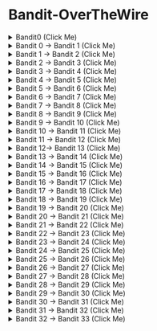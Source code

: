 # Bandit-OverTheWire
<details>

<summary> Bandit0 (Click Me)</summary>

- Connecting using SSH
    - `**ssh bandit0@bandit.labs.overthewire.org -p 2220**`
    - password: bandit0
    
    ![Untitled](Bandit-OverTheWire%204aed9ce84c6a4f3da2fcf804b250aedf/Untitled.png)
    

---


</details>








<details> 
    <summary> Bandit 0 → Bandit 1 (Click Me)</summary> 
    
> The password for the next level is stored in a file called **readme** located in the home directory. Use this password to log into bandit1 using SSH. Whenever you find a password for a level, use SSH (on port 2220) to log into that level and continue the game.
> 
- password: boJ9jbbUNNfktd78OOpsqOltutMc3MY1
    
    ![Untitled](Bandit-OverTheWire%204aed9ce84c6a4f3da2fcf804b250aedf/Untitled%201.png)
    

---
</details>



<details> 
    <summary> Bandit 1 → Bandit 2 (Click Me)</summary> 
    
> The password for the next level is stored in a file called - located in the home directory
> 
- there is many commands will not work like:
    - `cat -`
        
        ![Untitled](Bandit-OverTheWire%204aed9ce84c6a4f3da2fcf804b250aedf/Untitled%202.png)
        
    - `cat -- -`
        
        ![Untitled](Bandit-OverTheWire%204aed9ce84c6a4f3da2fcf804b250aedf/Untitled%203.png)
        
- we will use `--` to **signify the end of command options, so we can show “-” file content**
- or we can use `<`  to tell `cat` get the input from `-` ( STDIN)
- password: CV1DtqXWVFXTvM2F0k09SHz0YwRINYA9

![Untitled](Bandit-OverTheWire%204aed9ce84c6a4f3da2fcf804b250aedf/Untitled%204.png)

![Untitled](Bandit-OverTheWire%204aed9ce84c6a4f3da2fcf804b250aedf/Untitled%205.png)

---

</details>


<details> 
    <summary> Bandit 2 → Bandit 3 (Click Me)</summary> 
    
> The password for the next level is stored in a file called **spaces in this filename** located in the home directory
> 
- password: UmHadQclWmgdLOKQ3YNgjWxGoRMb5luK
- we will use double quotes to cat a file that contains spaces in it’s name
    
    ![Untitled](Bandit-OverTheWire%204aed9ce84c6a4f3da2fcf804b250aedf/Untitled%206.png)
    

---
</details>


<details> 
    <summary> Bandit 3 → Bandit 4 (Click Me)</summary> 
    
> The password for the next level is stored in a hidden file in the **inhere** directory.
> 
- we will use ls with -AR options
    - -A  Almost all don’t list . and ..
    - -R  recursive
- then we cat the file using `**cat inhere/.hidden**`
- password: pIwrPrtPN36QITSp3EQaw936yaFoFgAB

![Untitled](Bandit-OverTheWire%204aed9ce84c6a4f3da2fcf804b250aedf/Untitled%207.png)

---
</details>



<details> 
    <summary> Bandit 4 → Bandit 5 (Click Me)</summary> 
    
> The password for the next level is stored in the only human-readable file in the **inhere**
 directory. Tip: if your terminal is messed up, try the “reset” command.
> 
1. first navigate to `inhere` directory 
2. list the files with `ls` command 
3. we can use for loop instead of checking each file individually 
    1. `for i in {0..9}; do file -- "-file0$i" ; done`
4. we can see that “-file07” is ASCII file, we can view it’s content using `cat -- -file07` command 
    1. `--`  to say that this is the end of options 
- password: koReBOKuIDDepwhWk7jZC0RTdopnAYKh

![Untitled](Bandit-OverTheWire%204aed9ce84c6a4f3da2fcf804b250aedf/Untitled%208.png)

---
</details>


<details> 
    <summary> Bandit 5 → Bandit 6 (Click Me)</summary> 
    
> The password for the next level is stored in a file somewhere under the **inhere** directory and has all of the following properties:
> 
> - human-readable
> - 1033 bytes in size
> - not executable
1. first, navigate to `inhere` directory 
2. list the files 
3. find a file with size of 1003 bytes and not executable
    1. `**find . -type f -size 1033c ! -executable**`
- password: DXjZPULLxYr17uwoI01bNLQbtFemEgo7

![Untitled](Bandit-OverTheWire%204aed9ce84c6a4f3da2fcf804b250aedf/Untitled%209.png)

---
</details>


<details> 
    <summary> Bandit 6 → Bandit 7 (Click Me)</summary> 
    
> The password for the next level is stored **somewhere on the server** and has all of the following properties:
> 
> - owned by user bandit7
> - owned by group bandit6
> - 33 bytes in size
- `find / -type f -user bandit7 -group bandit6 -size 33c 2>/dev/null`
- password: HKBPTKQnIay4Fw76bEy8PVxKEDQRKTzs

![Untitled](Bandit-OverTheWire%204aed9ce84c6a4f3da2fcf804b250aedf/Untitled%2010.png)

---
</details>


<details> 
    <summary> Bandit 7 → Bandit 8 (Click Me)</summary> 
    
> The password for the next level is stored in the file **data.txt** next to the word **millionth**
> 
- `**cat data.txt | grep millionth**`  easy command
- password: cvX2JJa4CFALtqS87jk27qwqGhBM9plV

![Untitled](Bandit-OverTheWire%204aed9ce84c6a4f3da2fcf804b250aedf/Untitled%2011.png)

---
</details>


<details> 
    <summary> Bandit 8 → Bandit 9 (Click Me)</summary> 
    
> The password for the next level is stored in the file **data.txt** and is the only line of text that occurs only once
> 
- `**uniq**` command, ONLY, identifies the duplicate lines, if they are adjacent to each other. So you know why do we need a command to `sort` lines first.
- `cat data.txt | sort | uniq -uc`
    - -u → remove duplicate lines
    - -c → count
- password: UsvVyFSfZZWbi6wgC7dAFyFuR6jQQUhR

![Untitled](Bandit-OverTheWire%204aed9ce84c6a4f3da2fcf804b250aedf/Untitled%2012.png)

---
</details>



<details> 
    <summary> Bandit 9 → Bandit 10 (Click Me)</summary> 
    
> The password for the next level is stored in the file **data.txt** in one of the few human-readable strings, preceded by several ‘=’ character
> 
- we can see that “data.txt” isn’t an ASCII file so we can use `strings` command to show any printable character
- `**strings data.txt | grep =**`
- password: truKLdjsbJ5g7yyJ2X2R0o3a5HQJFuLk

![Untitled](Bandit-OverTheWire%204aed9ce84c6a4f3da2fcf804b250aedf/Untitled%2013.png)

---
</details>




<details> 
    <summary> Bandit 10 → Bandit 11 (Click Me)</summary> 
    
> The password for the next level is stored in the file **data.txt**, which contains base64 encoded data
> 
- `**cat data.txt | base64 -d**`
- password: IFukwKGsFW8MOq3IRFqrxE1hxTNEbUPR

![Untitled](Bandit-OverTheWire%204aed9ce84c6a4f3da2fcf804b250aedf/Untitled%2014.png)

---
</details>


<details> 
    <summary> Bandit 11 → Bandit 12 (Click Me)</summary> 
    
> The password for the next level is stored in the file **data.txt**, where all lowercase (a-z) and uppercase (A-Z) letters have been rotated by 13 positions
> 
- first view the content of data.txt

![Untitled](Bandit-OverTheWire%204aed9ce84c6a4f3da2fcf804b250aedf/Untitled%2015.png)

- we can use [CyberChef](https://gchq.github.io/CyberChef/) to rotate the letters
- search for rotate in the top left bar then drag ROT13 and drop it in the Recipe section then paste the letters we found in the file data.txt

![Untitled](Bandit-OverTheWire%204aed9ce84c6a4f3da2fcf804b250aedf/Untitled%2016.png)

- password: 5Te8Y4drgCRfCx8ugdwuEX8KFC6k2EUu
- login to bandit 12 using the password

---
</details>



<details> 
    <summary> Bandit 12→ Bandit 13 (Click Me)</summary> 
    
> The password for the next level is stored in the file **data.txt**, which is a hexdump of a file that has been repeatedly compressed. For this level it may be useful to create a directory under /tmp in which you can work using mkdir. For example: mkdir /tmp/myname123. Then copy the datafile using cp, and rename it using mv (read the manpages!)
> 
- first, we will create a directory inside  /tmp
- cp data.txt to our directory
    
    ![Untitled](Bandit-OverTheWire%204aed9ce84c6a4f3da2fcf804b250aedf/Untitled%2017.png)
    
    ---
    
- alright, let's search for any program to deal with hexdump
- we can use `**apropos hexdump**`
    
    ![Untitled](Bandit-OverTheWire%204aed9ce84c6a4f3da2fcf804b250aedf/Untitled%2018.png)
    
- great, it seems `xxd` will help us here
- lets learn more about it using `--help` option
    
    ![Untitled](Bandit-OverTheWire%204aed9ce84c6a4f3da2fcf804b250aedf/Untitled%2019.png)
    
    - we found `-r` option allow us to reverse
    - `xxd -r data.txt > data`  reverse the hexdump and redirect the output to “data” file
    
    ---
    
- let’s check the file type using `file data` command, it’s gzip compressed data, so we will rename the file to “data.gz”
    
    ![Untitled](Bandit-OverTheWire%204aed9ce84c6a4f3da2fcf804b250aedf/Untitled%2020.png)
    
    - unzip “data.gz” using `gzip --decompress data.gz`
    
    ---
    
- there are three steps we will do after any decompress
    1. Chck the file format using `**file <file name>**`
    2. rename the file with it’s format extention (gzip → .gz, bzip2 → bz2, POSIX → tar.gz)
    3. decompress the file (`gzip -d` or `tar -xvf` or `bzip2 -d`)
    
    ---
    
- gzip decompress
    
    ![Untitled](Bandit-OverTheWire%204aed9ce84c6a4f3da2fcf804b250aedf/Untitled%2021.png)
    
    ---
    
- bzip2 decompress
- after checking the file type again we will see it is bzip2 file, so let’s rename the file to “data.bz2”
    - `**bandit12@bandit:/tmp/juba$ mv compressed.bz compressed.bz2**`
    
    ![Untitled](Bandit-OverTheWire%204aed9ce84c6a4f3da2fcf804b250aedf/Untitled%2022.png)
    
    ---
    
- gzip decompress
    
    ![Untitled](Bandit-OverTheWire%204aed9ce84c6a4f3da2fcf804b250aedf/Untitled%2023.png)
    
    ---
    
- Tar decompress
    
    ![Untitled](Bandit-OverTheWire%204aed9ce84c6a4f3da2fcf804b250aedf/Untitled%2024.png)
    
    ---
    
- POSIX tar decompress
    
    ![Untitled](Bandit-OverTheWire%204aed9ce84c6a4f3da2fcf804b250aedf/Untitled%2025.png)
    
    ---
    
- bzip2 decompress
    
    ![Untitled](Bandit-OverTheWire%204aed9ce84c6a4f3da2fcf804b250aedf/Untitled%2026.png)
    
    ---
    
- tar decompress
    
    ![Untitled](Bandit-OverTheWire%204aed9ce84c6a4f3da2fcf804b250aedf/Untitled%2027.png)
    
    ---
    
- gzip decompress
    
    ![Untitled](Bandit-OverTheWire%204aed9ce84c6a4f3da2fcf804b250aedf/Untitled%2028.png)
    
    ---
    
- Password: 8ZjyCRiBWFYkneahHwxCv3wb2a1ORpYL

---
</details>



<details> 
    <summary> Bandit 13 → Bandit 14 (Click Me)</summary> 
    
- The password for the next level is stored in **/etc/bandit_pass/bandit14 and can only be read by user bandit14**. For this level, you don’t get the next password, but you get a private SSH key that can be used to log into the next level. **Note:** **localhost** is a hostname that refers to the machine you are working on
- We don’t need the Bandit14 password, we have his ssh private key, so we can use it to login
- `**ssh -i <ssh key> <username>@<host>**`

```
-----BEGIN RSA PRIVATE KEY-----
MIIEpAIBAAKCAQEAxkkOE83W2cOT7IWhFc9aPaaQmQDdgzuXCv+ppZHa++buSkN+
gg0tcr7Fw8NLGa5+Uzec2rEg0WmeevB13AIoYp0MZyETq46t+jk9puNwZwIt9XgB
ZufGtZEwWbFWw/vVLNwOXBe4UWStGRWzgPpEeSv5Tb1VjLZIBdGphTIK22Amz6Zb
ThMsiMnyJafEwJ/T8PQO3myS91vUHEuoOMAzoUID4kN0MEZ3+XahyK0HJVq68KsV
ObefXG1vvA3GAJ29kxJaqvRfgYnqZryWN7w3CHjNU4c/2Jkp+n8L0SnxaNA+WYA7
jiPyTF0is8uzMlYQ4l1Lzh/8/MpvhCQF8r22dwIDAQABAoIBAQC6dWBjhyEOzjeA
J3j/RWmap9M5zfJ/wb2bfidNpwbB8rsJ4sZIDZQ7XuIh4LfygoAQSS+bBw3RXvzE
pvJt3SmU8hIDuLsCjL1VnBY5pY7Bju8g8aR/3FyjyNAqx/TLfzlLYfOu7i9Jet67
xAh0tONG/u8FB5I3LAI2Vp6OviwvdWeC4nOxCthldpuPKNLA8rmMMVRTKQ+7T2VS
nXmwYckKUcUgzoVSpiNZaS0zUDypdpy2+tRH3MQa5kqN1YKjvF8RC47woOYCktsD
o3FFpGNFec9Taa3Msy+DfQQhHKZFKIL3bJDONtmrVvtYK40/yeU4aZ/HA2DQzwhe
ol1AfiEhAoGBAOnVjosBkm7sblK+n4IEwPxs8sOmhPnTDUy5WGrpSCrXOmsVIBUf
laL3ZGLx3xCIwtCnEucB9DvN2HZkupc/h6hTKUYLqXuyLD8njTrbRhLgbC9QrKrS
M1F2fSTxVqPtZDlDMwjNR04xHA/fKh8bXXyTMqOHNJTHHNhbh3McdURjAoGBANkU
1hqfnw7+aXncJ9bjysr1ZWbqOE5Nd8AFgfwaKuGTTVX2NsUQnCMWdOp+wFak40JH
PKWkJNdBG+ex0H9JNQsTK3X5PBMAS8AfX0GrKeuwKWA6erytVTqjOfLYcdp5+z9s
8DtVCxDuVsM+i4X8UqIGOlvGbtKEVokHPFXP1q/dAoGAcHg5YX7WEehCgCYTzpO+
xysX8ScM2qS6xuZ3MqUWAxUWkh7NGZvhe0sGy9iOdANzwKw7mUUFViaCMR/t54W1
GC83sOs3D7n5Mj8x3NdO8xFit7dT9a245TvaoYQ7KgmqpSg/ScKCw4c3eiLava+J
3btnJeSIU+8ZXq9XjPRpKwUCgYA7z6LiOQKxNeXH3qHXcnHok855maUj5fJNpPbY
iDkyZ8ySF8GlcFsky8Yw6fWCqfG3zDrohJ5l9JmEsBh7SadkwsZhvecQcS9t4vby
9/8X4jS0P8ibfcKS4nBP+dT81kkkg5Z5MohXBORA7VWx+ACohcDEkprsQ+w32xeD
qT1EvQKBgQDKm8ws2ByvSUVs9GjTilCajFqLJ0eVYzRPaY6f++Gv/UVfAPV4c+S0
kAWpXbv5tbkkzbS0eaLPTKgLzavXtQoTtKwrjpolHKIHUz6Wu+n4abfAIRFubOdN
/+aLoRQ0yBDRbdXMsZN/jvY44eM+xRLdRVyMmdPtP8belRi2E2aEzA==
-----END RSA PRIVATE KEY-----
```

![Untitled](Bandit-OverTheWire%204aed9ce84c6a4f3da2fcf804b250aedf/Untitled%2029.png)

---
</details>


<details> 
    <summary> Bandit 14 → Bandit 15 (Click Me)</summary> 
    

- The password for the next level can be retrieved by submitting the password of the current level to **port 30000 on localhost**.
- we know from the previous task that bandit14 password is stored in /etc/bandit_pass/bandit14
    
    ![Untitled](Bandit-OverTheWire%204aed9ce84c6a4f3da2fcf804b250aedf/Untitled%2030.png)
    
- Bandit14 password: 4wcYUJFw0k0XLShlDzztnTBHiqxU3b3e
- as we can see if we get the content of the website we can’t see the password unless we submit our password
    
    ![Untitled](Bandit-OverTheWire%204aed9ce84c6a4f3da2fcf804b250aedf/Untitled%2031.png)
    
- we can use netcat to submit our password
    
    ![Untitled](Bandit-OverTheWire%204aed9ce84c6a4f3da2fcf804b250aedf/Untitled%2032.png)
    

Password: BfMYroe26WYalil77FoDi9qh59eK5xNr

---
</details>


<details> 
    <summary> Bandit 15 → Bandit 16 (Click Me)</summary> 
    
- The password for the next level can be retrieved by submitting the password of the current level to **port 30001 on localhost** using SSL encryption.
- **Helpful note: Getting “HEARTBEATING” and “Read R BLOCK”? Use -ign_eof and read the “CONNECTED COMMANDS” section in the manpage. Next to ‘R’ and ‘Q’, the ‘B’ command also works in this version of that command…**
- Let’s check the manual page for netcat using `man` command
    
    ![Untitled](Bandit-OverTheWire%204aed9ce84c6a4f3da2fcf804b250aedf/Untitled%2033.png)
    
    - can’t find any helpful option
- let’s try ncat
    
    ![Untitled](Bandit-OverTheWire%204aed9ce84c6a4f3da2fcf804b250aedf/Untitled%2034.png)
    
    - Great point,  now we can use ncat
- `**ncat --ssl 127.0.0.1 30001**`
    
    ![Untitled](Bandit-OverTheWire%204aed9ce84c6a4f3da2fcf804b250aedf/Untitled%2035.png)
    
- Password: cluFn7wTiGryunymYOu4RcffSxQluehd

---
</details>


<details> 
    <summary> Bandit 16 → Bandit 17 (Click Me)</summary> 
    
- The credentials for the next level can be retrieved by submitting the password of the current level to **a port on localhost in the range 31000 to 32000**
- First, find out which of these ports have a server listening on them. Then find out which of those speak SSL and which don’t. There is only 1 server that will give the next credentials, the others will simply send back to you whatever you send to it.
- Start nmap scan using -p to specify the ports
    
    ![Untitled](Bandit-OverTheWire%204aed9ce84c6a4f3da2fcf804b250aedf/Untitled%2036.png)
    
- we can check them manually
    
    ![Untitled](Bandit-OverTheWire%204aed9ce84c6a4f3da2fcf804b250aedf/Untitled%2037.png)
    
    ![Untitled](Bandit-OverTheWire%204aed9ce84c6a4f3da2fcf804b250aedf/Untitled%2038.png)
    
    ![Untitled](Bandit-OverTheWire%204aed9ce84c6a4f3da2fcf804b250aedf/Untitled%2039.png)
    
    ![Untitled](Bandit-OverTheWire%204aed9ce84c6a4f3da2fcf804b250aedf/Untitled%2040.png)
    
    ![Untitled](Bandit-OverTheWire%204aed9ce84c6a4f3da2fcf804b250aedf/Untitled%2041.png)
    
- as we can see there are two ports that use SSL (31518, 31790), Let’s check them
    
    ![Untitled](Bandit-OverTheWire%204aed9ce84c6a4f3da2fcf804b250aedf/Untitled%2042.png)
    
    - it seems this is the wrong one
- port 31790
    
    ![Untitled](Bandit-OverTheWire%204aed9ce84c6a4f3da2fcf804b250aedf/Untitled%2043.png)
    

```
-----BEGIN RSA PRIVATE KEY-----
MIIEogIBAAKCAQEAvmOkuifmMg6HL2YPIOjon6iWfbp7c3jx34YkYWqUH57SUdyJ
imZzeyGC0gtZPGujUSxiJSWI/oTqexh+cAMTSMlOJf7+BrJObArnxd9Y7YT2bRPQ
Ja6Lzb558YW3FZl87ORiO+rW4LCDCNd2lUvLE/GL2GWyuKN0K5iCd5TbtJzEkQTu
DSt2mcNn4rhAL+JFr56o4T6z8WWAW18BR6yGrMq7Q/kALHYW3OekePQAzL0VUYbW
JGTi65CxbCnzc/w4+mqQyvmzpWtMAzJTzAzQxNbkR2MBGySxDLrjg0LWN6sK7wNX
x0YVztz/zbIkPjfkU1jHS+9EbVNj+D1XFOJuaQIDAQABAoIBABagpxpM1aoLWfvD
KHcj10nqcoBc4oE11aFYQwik7xfW+24pRNuDE6SFthOar69jp5RlLwD1NhPx3iBl
J9nOM8OJ0VToum43UOS8YxF8WwhXriYGnc1sskbwpXOUDc9uX4+UESzH22P29ovd
d8WErY0gPxun8pbJLmxkAtWNhpMvfe0050vk9TL5wqbu9AlbssgTcCXkMQnPw9nC
YNN6DDP2lbcBrvgT9YCNL6C+ZKufD52yOQ9qOkwFTEQpjtF4uNtJom+asvlpmS8A
vLY9r60wYSvmZhNqBUrj7lyCtXMIu1kkd4w7F77k+DjHoAXyxcUp1DGL51sOmama
+TOWWgECgYEA8JtPxP0GRJ+IQkX262jM3dEIkza8ky5moIwUqYdsx0NxHgRRhORT
8c8hAuRBb2G82so8vUHk/fur85OEfc9TncnCY2crpoqsghifKLxrLgtT+qDpfZnx
SatLdt8GfQ85yA7hnWWJ2MxF3NaeSDm75Lsm+tBbAiyc9P2jGRNtMSkCgYEAypHd
HCctNi/FwjulhttFx/rHYKhLidZDFYeiE/v45bN4yFm8x7R/b0iE7KaszX+Exdvt
SghaTdcG0Knyw1bpJVyusavPzpaJMjdJ6tcFhVAbAjm7enCIvGCSx+X3l5SiWg0A
R57hJglezIiVjv3aGwHwvlZvtszK6zV6oXFAu0ECgYAbjo46T4hyP5tJi93V5HDi
Ttiek7xRVxUl+iU7rWkGAXFpMLFteQEsRr7PJ/lemmEY5eTDAFMLy9FL2m9oQWCg
R8VdwSk8r9FGLS+9aKcV5PI/WEKlwgXinB3OhYimtiG2Cg5JCqIZFHxD6MjEGOiu
L8ktHMPvodBwNsSBULpG0QKBgBAplTfC1HOnWiMGOU3KPwYWt0O6CdTkmJOmL8Ni
blh9elyZ9FsGxsgtRBXRsqXuz7wtsQAgLHxbdLq/ZJQ7YfzOKU4ZxEnabvXnvWkU
YOdjHdSOoKvDQNWu6ucyLRAWFuISeXw9a/9p7ftpxm0TSgyvmfLF2MIAEwyzRqaM
77pBAoGAMmjmIJdjp+Ez8duyn3ieo36yrttF5NSsJLAbxFpdlc1gvtGCWW+9Cq0b
dxviW8+TFVEBl1O4f7HVm6EpTscdDxU+bCXWkfjuRb7Dy9GOtt9JPsX8MBTakzh3
vBgsyi/sN3RqRBcGU40fOoZyfAMT8s1m/uYv52O6IgeuZ/ujbjY=
-----END RSA PRIVATE KEY-----
```

---
</details>

<details> 
    <summary> Bandit 17 → Bandit 18 (Click Me)</summary> 
    
- There are 2 files in the home directory: **passwords.old and passwords.new**. The password for the next level is in **passwords.new** and is the only line that has been changed between **passwords.old and passwords.new**
- **NOTE: if you have solved this level and see ‘Byebye!’ when trying to log into bandit18, this is related to the next level, bandit19**
- we can use many tools to compare two files like:
    - `vimdiff`
    - `comm`
    - `diff`
- I’m going to use `vimdiff`
    
    ![Untitled](Bandit-OverTheWire%204aed9ce84c6a4f3da2fcf804b250aedf/Untitled%2044.png)
    
    - we can see line number 42 is different
    - to close vimdiff you type`:qa`
- let’s connect to bandit 18 using the password we found
    
    > Password: kfBf3eYk5BPBRzwjqutbbfE887SVc5Yd
    > 
- as we can see “Byebye !” indicates that’s we have succeeded

![Untitled](Bandit-OverTheWire%204aed9ce84c6a4f3da2fcf804b250aedf/Untitled%2045.png)

---
</details>


<details> 
    <summary> Bandit 18 → Bandit 19 (Click Me)</summary> 
    
- The password for the next level is stored in a file **readme** in the homedirectory. Unfortunately, someone has modified **.bashrc** to log you out when you log in with SSH.
- Let’s search for any option helps us to connect using another shell

![Untitled](Bandit-OverTheWire%204aed9ce84c6a4f3da2fcf804b250aedf/Untitled%2046.png)

- We can see `-t` option could help us
- Let’s try to connect using `**-t <shell>**`

![Untitled](Bandit-OverTheWire%204aed9ce84c6a4f3da2fcf804b250aedf/Untitled%2047.png)

- the `-t sh` is to change the default shell to the shell because the .bashrc has been changed to exit after starting bash

> Password: IueksS7Ubh8G3DCwVzrTd8rAVOwq3M5x
> 

---
</details>


<details> 
    <summary> Bandit 19 → Bandit 20 (Click Me)</summary> 
    
- To gain access to the next level, you should use the setuid binary in the home directory. Execute it without arguments to find out how to use it. The password for this level can be found in the usual place (/etc/bandit_pass) after you have used the setuid binary.
- if we check `**whoami` we can see bandit20 like below:**
    
    ![Untitled](Bandit-OverTheWire%204aed9ce84c6a4f3da2fcf804b250aedf/Untitled%2048.png)
    
- Let’s get bandit20 password by viewing the /etc/bandit_pass/bandit20 file content
    
    ![Untitled](Bandit-OverTheWire%204aed9ce84c6a4f3da2fcf804b250aedf/Untitled%2049.png)
    
    > Password: GbKksEFF4yrVs6il55v6gwY5aVje5f0j
    > 

---
</details>


<details> 
    <summary> Bandit 20 → Bandit 21 (Click Me)</summary> 
    
- There is a setuid binary in the home directory that does the following: it makes a connection to localhost on the port you specify as a command line argument. It then reads a line of text from the connection and compares it to the password in the previous level (bandit20). If the password is correct, it will transmit the password to the next level (bandit21).
- **NOTE:** Try connecting to your own network daemon to see if it works as you think
    
    ![Untitled](Bandit-OverTheWire%204aed9ce84c6a4f3da2fcf804b250aedf/Untitled%2050.png)
    
- great, we can start listening port with `nc` (netcat)
- Let’s use suconnect to connect to our listening port, then enter bandit20 password
    
    ![Untitled](Bandit-OverTheWire%204aed9ce84c6a4f3da2fcf804b250aedf/Untitled%2051.png)
    

> Password: gE269g2h3mw3pwgrj0Ha9Uoqen1c9DGr
> 

---
</details>

<details> 
    <summary> Bandit 21 → Bandit 22 (Click Me)</summary> 
    
- A program is running automatically at regular intervals from **cron**, the time-based job scheduler. Look in **/etc/cron.d/** for the configuration and see what command is being executed.
- Let’s check cron.d directory
    
    ![Untitled](Bandit-OverTheWire%204aed9ce84c6a4f3da2fcf804b250aedf/Untitled%2052.png)
    
- we can see that bandit22 cronjob in /usr/bin/cronjob_bandit22.sh, so let’s check it
    
    ![Untitled](Bandit-OverTheWire%204aed9ce84c6a4f3da2fcf804b250aedf/Untitled%2053.png)
    
- as we can see this script will change the mode to 644 for a file called “t7O6lds9S0RqQh9aMcz6ShpAoZKF7fgv” in /tmp, then will cat bandit22 password and redirect it to this file
    
    ![Untitled](Bandit-OverTheWire%204aed9ce84c6a4f3da2fcf804b250aedf/Untitled%2054.png)
    
- It’s very easy to access the password, just read the file “/tmp/t7O6lds9S0RqQh9aMcz6ShpAoZKF7fgv”
    
    ![Untitled](Bandit-OverTheWire%204aed9ce84c6a4f3da2fcf804b250aedf/Untitled%2055.png)
    

> Password: Yk7owGAcWjwMVRwrTesJEwB7WVOiILLI
> 

---
</details>

<details> 
    <summary> Bandit 22 → Bandit 23 (Click Me)</summary> 
    
- A program is running automatically at regular intervals from **cron**, the time-based job scheduler. Look in **/etc/cron.d/** for the configuration and see what command is being executed.
- **NOTE:** Looking at shell scripts written by other people is a very useful skill. The script for this level is intentionally made easy to read. If you are having problems understanding what it does, try executing it to see the debug information it prints.
- we can remember cron.d directory from the previous level
    
    ![Untitled](Bandit-OverTheWire%204aed9ce84c6a4f3da2fcf804b250aedf/Untitled%2052.png)
    
- let’s check the cronjob_bandit23 file
    
    ![Untitled](Bandit-OverTheWire%204aed9ce84c6a4f3da2fcf804b250aedf/Untitled%2056.png)
    
- view /usr/bin/cronjob_bandit23.sh
    
    ![Untitled](Bandit-OverTheWire%204aed9ce84c6a4f3da2fcf804b250aedf/Untitled%2057.png)
    
    - line 1: shebang
    - line4:  save the user name in a variable called myname
    - line5: hash the text “I am user username“  using md5sum hash algorithm then split the output and save the output in a variable called mytarget
        - to demonstrate this we will try it by ourself
            
            ![Untitled](Bandit-OverTheWire%204aed9ce84c6a4f3da2fcf804b250aedf/Untitled%2058.png)
            
        - if we don’t cut the output we will see this output:
            
            ![Untitled](Bandit-OverTheWire%204aed9ce84c6a4f3da2fcf804b250aedf/Untitled%2059.png)
            
    - line 7: print “Copying password file /etc/bandit_pass/$myname to /tmp/$mytarget”
    - line 9: cat his password and redirect it to /tmp/$mytarget
        
        ---
        
- we know that bandit23 is running this cronjob, so it’s obvious that myname variable is “bandit23”, Let’s assign this value using `**myname=bandit23**`
- let’s continue the script by assigning mytarget variable using `mytarget=$(echo I am user $myname | md5sum | cut -d ' ' -f 1)`
    
    ![Untitled](Bandit-OverTheWire%204aed9ce84c6a4f3da2fcf804b250aedf/Untitled%2060.png)
    
- now we know the file name, let’s get the password
    
    ![Untitled](Bandit-OverTheWire%204aed9ce84c6a4f3da2fcf804b250aedf/Untitled%2061.png)
    

> Password: jc1udXuA1tiHqjIsL8yaapX5XIAI6i0n
> 

---
</details>


<details> 
    <summary> Bandit 23 → Bandit 24 (Click Me)</summary> 
    
- A program is running automatically at regular intervals from **cron**, the time-based job scheduler. Look in **/etc/cron.d/** for the configuration and see what command is being executed.
- **NOTE:** This level requires you to create your own first shell script. This is a very big step and you should be proud of yourself when you beat this level!
- **NOTE 2:** Keep in mind that your shell script is **removed** **once executed**, so you may want to keep a copy around…
- Let’s navigate to /etc/cron.d to see all cron jobs
    
    ![Untitled](Bandit-OverTheWire%204aed9ce84c6a4f3da2fcf804b250aedf/Untitled%2062.png)
    
    - well, let’s show cronjob_bandit24 content
    
    ![Untitled](Bandit-OverTheWire%204aed9ce84c6a4f3da2fcf804b250aedf/Untitled%2063.png)
    
- let’s check /usr/bin/cronjob_bandit24.sh
    
    ![Untitled](Bandit-OverTheWire%204aed9ce84c6a4f3da2fcf804b250aedf/Untitled%2064.png)
    
    - the main functionality of this script is executing all the files in /var/spool/$myname and deleting them, in our case $myname is bandit24 he executes this script
- let’s write our script and save it in /tmp/our_dir because the script will remove it automatically
- we can create our script by typing `touch <script name>.sh`
- all we need is bandit24 password, so we can type this small script
    
    ```bash
    #!/bin/bash 
    cat /etc/bandit_pass/bandit24 > /tmp/juba/done  
    ```
    
- before coping this script to /var/spool/bandit24 we need to give it executable permissions by typing `chmod a+x get_pass.sh`
- if bandit24 executes this script he can’t write on /tmp/juba/done so we should give him write permissions `touch done ; chmod a+w done`
- coping the file `cp get_pass.sh /var/spool/bandit24/`
- great, we have got the password
    
    ![Untitled](Bandit-OverTheWire%204aed9ce84c6a4f3da2fcf804b250aedf/Untitled%2065.png)
    

> Password: UoMYTrfrBFHyQXmg6gzctqAwOmw1IohZ
> 

---
</details>

<details> 
    <summary> Bandit 24 → Bandit 25 (Click Me)</summary> 
    
- A daemon is listening on port 30002 and will give you the password for bandit25 if given the password for bandit24 and a secret numeric 4-digit pincode. There is no way to retrieve the pincode except by going through all of the 10000 combinations, called brute-forcing.
- First, we should generate all the possible combinations of 4 digits, we can generate it using this simple script `for i in {0000..9999}; do echo $i >> wordlist.txt ; done`
- great, now we have all the possible combinations let’s try to get the password by connecting to port 30002 using netcat
- if we connected without any input we will see the following
    
    ![Untitled](Bandit-OverTheWire%204aed9ce84c6a4f3da2fcf804b250aedf/Untitled%2066.png)
    
- sorry, it seems we need bandit24 password too, let’s get it using `cat /etc/bandit_pass/bandit24` and regenerate the list using `for i in {0000..9999}; do echo "UoMYTrfrBFHyQXmg6gzctqAwOmw1IohZ $i" >> list ; done`
- if we tried to brute force the PIN code we will see this
    
    ![Untitled](Bandit-OverTheWire%204aed9ce84c6a4f3da2fcf804b250aedf/Untitled%2067.png)
    
- so, let's remove these lines by adding  `**| grep -v 'Try again'**`
    
    ![Untitled](Bandit-OverTheWire%204aed9ce84c6a4f3da2fcf804b250aedf/Untitled%2068.png)
    

> Password: uNG9O58gUE7snukf3bvZ0rxhtnjzSGzG
> 

---
</details>

<details> 
    <summary> Bandit 25 → Bandit 26 (Click Me)</summary> 
    
> Logging in to bandit26 from bandit25 should be fairly easy… The shell for user bandit26 is not **/bin/bash**, but something else. Find out what it is, how it works, and how to break out of it.
> 
- we found bandit26 ssh key in bandit 25 home directory
    
    ```bash
    bandit25@bandit:~$ ls 
    bandit26.sshkey
    ```
    
- we can check the shell for user bandit26 by viewing /etc/passwd file
    
    ![Untitled](Bandit-OverTheWire%204aed9ce84c6a4f3da2fcf804b250aedf/Untitled%2069.png)
    
- as we can see bandit26 uses /usr/bin/showtext shell
- let’s try to login using this ssh key
    
    ```bash
    bandit25@bandit:~$ ssh -i bandit26.sshkey bandit26@localhost 
    Could not create directory '/home/bandit25/.ssh'.
    The authenticity of host 'localhost (127.0.0.1)' can't be established.
    ECDSA key fingerprint is SHA256:98UL0ZWr85496EtCRkKlo20X3OPnyPSB5tB5RPbhczc.
    Are you sure you want to continue connecting (yes/no)? yes
    Failed to add the host to the list of known hosts (/home/bandit25/.ssh/known_hosts).
    This is a OverTheWire game server. More information on http://www.overthewire.org/wargames
    
    Linux bandit.otw.local 5.4.8 x86_64 GNU/Linux
    
          ,----..            ,----,          .---.
         /   /   \         ,/   .`|         /. ./|
        /   .     :      ,`   .'  :     .--'.  ' ;
       .   /   ;.  \   ;    ;     /    /__./ \ : |
      .   ;   /  ` ; .'___,/    ,' .--'.  '   \' .
      ;   |  ; \ ; | |    :     | /___/ \ |    ' '
      |   :  | ; | ' ;    |.';  ; ;   \  \;      :
      .   |  ' ' ' : `----'  |  |  \   ;  `      |
      '   ;  \; /  |     '   :  ;   .   \    .\  ;
       \   \  ',  /      |   |  '    \   \   ' \ |
        ;   :    /       '   :  |     :   '  |--"
         \   \ .'        ;   |.'       \   \ ;
      www. `---` ver     '---' he       '---" ire.org
    
    Welcome to OverTheWire!
    
    If you find any problems, please report them to Steven or morla on
    irc.overthewire.org.
    
    --[ Playing the games ]--
    
      This machine might hold several wargames.
      If you are playing "somegame", then:
    
        * USERNAMES are somegame0, somegame1, ...
        * Most LEVELS are stored in /somegame/.
        * PASSWORDS for each level are stored in /etc/somegame_pass/.
    
      Write-access to homedirectories is disabled. It is advised to create a
      working directory with a hard-to-guess name in /tmp/.  You can use the
      command "mktemp -d" in order to generate a random and hard to guess
      directory in /tmp/.  Read-access to both /tmp/ and /proc/ is disabled
      so that users can not snoop on eachother. Files and directories with
      easily guessable or short names will be periodically deleted!
    
      Please play nice:
    
        * don't leave orphan processes running
        * don't leave exploit-files laying around
        * don't annoy other players
        * don't post passwords or spoilers
        * again, DONT POST SPOILERS!
          This includes writeups of your solution on your blog or website!
    
    --[ Tips ]--
    
      This machine has a 64bit processor and many security-features enabled
      by default, although ASLR has been switched off.  The following
      compiler flags might be interesting:
    
        -m32                    compile for 32bit
        -fno-stack-protector    disable ProPolice
        -Wl,-z,norelro          disable relro
    
      In addition, the execstack tool can be used to flag the stack as
      executable on ELF binaries.
    
      Finally, network-access is limited for most levels by a local
      firewall.
    
    --[ Tools ]--
    
     For your convenience we have installed a few usefull tools which you can find
     in the following locations:
    
        * gef (https://github.com/hugsy/gef) in /usr/local/gef/
        * pwndbg (https://github.com/pwndbg/pwndbg) in /usr/local/pwndbg/
        * peda (https://github.com/longld/peda.git) in /usr/local/peda/
        * gdbinit (https://github.com/gdbinit/Gdbinit) in /usr/local/gdbinit/
        * pwntools (https://github.com/Gallopsled/pwntools)
        * radare2 (http://www.radare.org/)
        * checksec.sh (http://www.trapkit.de/tools/checksec.html) in /usr/local/bin/checksec.sh
    
    --[ More Information ]--
    
      For more information regarding individual wargames, visit
      http://www.overthewire.org/wargames/
    
      For support, questions or comments, contact us through IRC on
      irc.overthewire.org #wargames.
    
      Enjoy your stay!
    
      _                     _ _ _   ___   __  
     | |                   | (_) | |__ \ / /  
     | |__   __ _ _ __   __| |_| |_   ) / /_  
     | '_ \ / _` | '_ \ / _` | | __| / / '_ \ 
     | |_) | (_| | | | | (_| | | |_ / /| (_) |
     |_.__/ \__,_|_| |_|\__,_|_|\__|____\___/ 
    Connection to localhost closed.
    ```
    
- it seems showtext shell is printing this banner and exit to let’s try to use another shell, so let’s check /usr/bin/showtext
    
    ![Untitled](Bandit-OverTheWire%204aed9ce84c6a4f3da2fcf804b250aedf/Untitled%2070.png)
    
- Great, it’s not a binary file, let’s check if we can read it
    
    ![Untitled](Bandit-OverTheWire%204aed9ce84c6a4f3da2fcf804b250aedf/Untitled%2071.png)
    
    - this script makes our $TERM env equal to Linux and shows the content of /home/bandit26/text.txt using more
- we can open an editor while using more by pressing `v` (vi by default), just make the terminal as small as possible you can, and you will find more tools
    
    ![Untitled](Bandit-OverTheWire%204aed9ce84c6a4f3da2fcf804b250aedf/Untitled%2072.png)
    
- great, press v
    
    ![Untitled](Bandit-OverTheWire%204aed9ce84c6a4f3da2fcf804b250aedf/Untitled%2073.png)
    
- now we are using vim, so let’s get the password using vim command mode
- `**:e /etc/bandit_pass/bandit26**`
    
    ![Untitled](Bandit-OverTheWire%204aed9ce84c6a4f3da2fcf804b250aedf/Untitled%2074.png)
    

> Password: 5czgV9L3Xx8JPOyRbXh6lQbmIOWvPT6Z
> 
- Great, now we should change bandit 26 shell, we can do it using vim
    - `**:set shell=/bin/bash**`
- we can start bandit26 shell now
    - `**:shell**`

---
</details>

<details> 
    <summary> Bandit 26 → Bandit 27 (Click Me)</summary> 
    
> Good job getting a shell! Now hurry and grab the password for bandit27!
> 
- list files
    
    ![Untitled](Bandit-OverTheWire%204aed9ce84c6a4f3da2fcf804b250aedf/Untitled%2075.png)
    
- we have ‘bandit27-do’ binary file
    
    ![Untitled](Bandit-OverTheWire%204aed9ce84c6a4f3da2fcf804b250aedf/Untitled%2076.png)
    
- let’s check our privileges
    
    ```bash
    bandit26@bandit:~$ ls -l bandit27-do 
    -rwsr-x--- 1 bandit27 bandit26 7296 May  7  2020 bandit27-do
    ```
    
- It’s a SUID file, let’s try to run it
    
    ```bash
    bandit26@bandit:~$ ./bandit27-do whoami
    bandit27
    ```
    
- great, we can view bandit 27 pass using this file
    
    ```bash
    bandit26@bandit:~$ ./bandit27-do cat /etc/bandit_pass/bandit27
    3ba3118a22e93127a4ed485be72ef5ea
    ```
    

> Password: 3ba3118a22e93127a4ed485be72ef5ea
> 

---
</details>


<details> 
    <summary> Bandit 27 → Bandit 28 (Click Me)</summary> 
    
> There is a git repository at `ssh://bandit27-git@localhost/home/bandit27-git/repo`. The password for the user `bandit27-git` is the same as for the user `bandit27`.
> 
- we can’t clone the repository in our home directory, so we should navigate to /tmp and create a directory we can write in
    
    ![Untitled](Bandit-OverTheWire%204aed9ce84c6a4f3da2fcf804b250aedf/Untitled%2077.png)
    
- now we can clone the repository with bandit27 password
    
    ![Untitled](Bandit-OverTheWire%204aed9ce84c6a4f3da2fcf804b250aedf/Untitled%2078.png)
    
- the password is easy to get, just navigate to the repository and read ‘README’ file
    
    ![Untitled](Bandit-OverTheWire%204aed9ce84c6a4f3da2fcf804b250aedf/Untitled%2079.png)
    

> Password: 0ef186ac70e04ea33b4c1853d2526fa2
> 

---
</details>

<details> 
    <summary> Bandit 28 → Bandit 29 (Click Me)</summary> 
    
> There is a git repository at `ssh://bandit28-git@localhost/home/bandit28-git/repo`. The password for the user `bandit28-git` is the same as for the user `bandit28`.
> 
- The same first steps for bandit27
    - navigate to /tmp
    - create a directory
    - clone the repository using bandit28 password
        
        ![Untitled](Bandit-OverTheWire%204aed9ce84c6a4f3da2fcf804b250aedf/Untitled%2080.png)
        
- README.md content
    
    ```bash
    bandit28@bandit:/tmp/bandit28_juba/repo$ cat README.md 
    # Bandit Notes
    Some notes for level29 of bandit.
    
    ## credentials
    
    - username: bandit29
    - password: xxxxxxxxxx
    ```
    
- nothing interesting, but we can see git commits history
    
    ![Untitled](Bandit-OverTheWire%204aed9ce84c6a4f3da2fcf804b250aedf/Untitled%2081.png)
    
- the third commit have an interesting comment ‘fix info leak’, so let’s check it
    
    ![Untitled](Bandit-OverTheWire%204aed9ce84c6a4f3da2fcf804b250aedf/Untitled%2082.png)
    
    - Gotcha! 😀

> Password: bbc96594b4e001778eee9975372716b2
> 

---

</details>


<details> 
    <summary> Bandit 29 → Bandit 30 (Click Me)</summary> 
    
> There is a git repository at `ssh://bandit29-git@localhost/home/bandit29-git/repo`. The password for the user `bandit29-git` is the same as for the user `bandit29`.
> 
- the same steps as the previous two levels.
- README.md content
    
    ```bash
    bandit29@bandit:/tmp/bandit29_juba/repo$ cat README.md 
    # Bandit Notes
    Some notes for bandit30 of bandit.
    
    ## credentials
    
    - username: bandit30
    - password: <no passwords in production!>
    ```
    
- checking commits
    
    ![Untitled](Bandit-OverTheWire%204aed9ce84c6a4f3da2fcf804b250aedf/Untitled%2083.png)
    
- checking branches
    
    ![Untitled](Bandit-OverTheWire%204aed9ce84c6a4f3da2fcf804b250aedf/Untitled%2084.png)
    
- great, there are other branches
- switch the branch
    
    ![Untitled](Bandit-OverTheWire%204aed9ce84c6a4f3da2fcf804b250aedf/Untitled%2085.png)
    

![Untitled](Bandit-OverTheWire%204aed9ce84c6a4f3da2fcf804b250aedf/Untitled%2086.png)

> Password: 5b90576bedb2cc04c86a9e924ce42faf
> 

---
</details>


<details> 
    <summary> Bandit 30 → Bandit 31 (Click Me)</summary> 
    
> There is a git repository at `ssh://bandit30-git@localhost/home/bandit30-git/repo`. The password for the user `bandit30-git` is the same as for the user `bandit30`.
> 

![Untitled](Bandit-OverTheWire%204aed9ce84c6a4f3da2fcf804b250aedf/Untitled%2087.png)

- checking commits and branches
    
    ![Untitled](Bandit-OverTheWire%204aed9ce84c6a4f3da2fcf804b250aedf/Untitled%2088.png)
    
- after switching to master branch I did not find anything interesting, so let’s check the tags
    
    ![Untitled](Bandit-OverTheWire%204aed9ce84c6a4f3da2fcf804b250aedf/Untitled%2089.png)
    
    > Password: 47e603bb428404d265f59c42920d81e5
    > 

---
</details>


<details> 
    <summary> Bandit 31 → Bandit 32 (Click Me)</summary> 
    
> There is a git repository at `ssh://bandit31-git@localhost/home/bandit31-git/repo`. The password for the user `bandit31-git` is the same as for the user `bandit31`.
> 

![Untitled](Bandit-OverTheWire%204aed9ce84c6a4f3da2fcf804b250aedf/Untitled%2090.png)

- create and add key.txt file
    
    ![Untitled](Bandit-OverTheWire%204aed9ce84c6a4f3da2fcf804b250aedf/Untitled%2091.png)
    
- commit and push the file
    
    ![Untitled](Bandit-OverTheWire%204aed9ce84c6a4f3da2fcf804b250aedf/Untitled%2092.png)
    

> **Password: 56a9bf19c63d650ce78e6ec0354ee45e**
> 

---
</details>


<details> 
    <summary> Bandit 32 → Bandit 33 (Click Me)</summary> 
    
> After all this `git` stuff it's time for another escape. Good luck!
> 
- login banner
    
    ![Untitled](Bandit-OverTheWire%204aed9ce84c6a4f3da2fcf804b250aedf/Untitled%2093.png)
    
    - as we can see at the button it’s UPPERCASE SHELL
- Let’s search for the next password the system
    
    ![Untitled](Bandit-OverTheWire%204aed9ce84c6a4f3da2fcf804b250aedf/Untitled%2094.png)
    
- we can’t use the basic commands, let’s try it with uppercase
    
    ![Untitled](Bandit-OverTheWire%204aed9ce84c6a4f3da2fcf804b250aedf/Untitled%2095.png)
    
- I think that UPPERCASE shell makes our PATH env equal to ‘’ (null), so we can’t use any command
- the following is a demonstration of this
    
    ![Untitled](Bandit-OverTheWire%204aed9ce84c6a4f3da2fcf804b250aedf/Untitled%2096.png)
    
- we still can use BASH special variables like ($$, $#, $*, $!, $0, $1,.., etc.), if you don’t bash special variable [google it](https://www.google.com/search?q=bash+special+variables&)
- we can use `$0` to get the first argument I think that UPPERCASE runs using `bash UPPERCASE.sh`, so `$0` will refer to bash
- demo:
    
    ![Untitled](Bandit-OverTheWire%204aed9ce84c6a4f3da2fcf804b250aedf/Untitled%2097.png)
    
- great, let’s to this
    
    ![Untitled](Bandit-OverTheWire%204aed9ce84c6a4f3da2fcf804b250aedf/Untitled%2098.png)
    
- Let’s search for any interesting information
    
    ![Untitled](Bandit-OverTheWire%204aed9ce84c6a4f3da2fcf804b250aedf/Untitled%2099.png)
    

> Congratulations on solving the last level of this game!
At this moment, there are no more levels to play in this game. However, we are constantly working
on new levels and will most likely expand this game with more levels soon.
Keep an eye out for an announcement on our usual communication channels!
In the meantime, you could play some of our other wargames.
If you have an idea for an awesome new level, please let us know!
> 

> **At this moment, level 34 does not exist yet.**
> 

---

# Thank your for reading my write up

- [My TryHackMe Account](https://tryhackme.com/p/Juba0x430x55)
- [My Linkedin Account](https://www.linkedin.com/in/juba0x4355/)
- [My Twitter Account](https://twitter.com/Juba0x4355)
